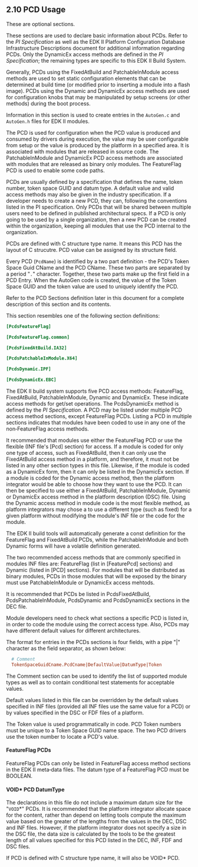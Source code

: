 <!--- @file
  2.10 PCD Usage

  Copyright (c) 2007-2018, Intel Corporation. All rights reserved.<BR>

  Redistribution and use in source (original document form) and 'compiled'
  forms (converted to PDF, epub, HTML and other formats) with or without
  modification, are permitted provided that the following conditions are met:

  1) Redistributions of source code (original document form) must retain the
     above copyright notice, this list of conditions and the following
     disclaimer as the first lines of this file unmodified.

  2) Redistributions in compiled form (transformed to other DTDs, converted to
     PDF, epub, HTML and other formats) must reproduce the above copyright
     notice, this list of conditions and the following disclaimer in the
     documentation and/or other materials provided with the distribution.

  THIS DOCUMENTATION IS PROVIDED BY TIANOCORE PROJECT "AS IS" AND ANY EXPRESS OR
  IMPLIED WARRANTIES, INCLUDING, BUT NOT LIMITED TO, THE IMPLIED WARRANTIES OF
  MERCHANTABILITY AND FITNESS FOR A PARTICULAR PURPOSE ARE DISCLAIMED. IN NO
  EVENT SHALL TIANOCORE PROJECT  BE LIABLE FOR ANY DIRECT, INDIRECT, INCIDENTAL,
  SPECIAL, EXEMPLARY, OR CONSEQUENTIAL DAMAGES (INCLUDING, BUT NOT LIMITED TO,
  PROCUREMENT OF SUBSTITUTE GOODS OR SERVICES; LOSS OF USE, DATA, OR PROFITS;
  OR BUSINESS INTERRUPTION) HOWEVER CAUSED AND ON ANY THEORY OF LIABILITY,
  WHETHER IN CONTRACT, STRICT LIABILITY, OR TORT (INCLUDING NEGLIGENCE OR
  OTHERWISE) ARISING IN ANY WAY OUT OF THE USE OF THIS DOCUMENTATION, EVEN IF
  ADVISED OF THE POSSIBILITY OF SUCH DAMAGE.

-->

## 2.10 PCD Usage

These are optional sections.

These sections are used to declare basic information about PCDs. Refer to the
_PI Specification_ as well as the EDK II Platform Configuration Database
Infrastructure Descriptions document for additional information regarding PCDs.
Only the DynamicEx access methods are defined in the _PI Specification_; the
remaining types are specific to this EDK II Build System.

Generally, PCDs using the FixedAtBuild and PatchableInModule access methods are
used to set static configuration elements that can be determined at build time
(or modified prior to inserting a module into a flash image). PCDs using the
Dynamic and DynamicEx access methods are used for configuration knobs that may
be manipulated by setup screens (or other methods) during the boot process.

Information in this section is used to create entries in the `AutoGen.c` and
`AutoGen.h` files for EDK II modules.

The PCD is used for configuration when the PCD value is produced and consumed
by drivers during execution, the value may be user configurable from setup or
the value is produced by the platform in a specified area. It is associated
with modules that are released in source code. The PatchableInModule and
DynamicEx PCD access methods are associated with modules that are released as
binary only modules. The FeatureFlag PCD is used to enable some code paths.

PCDs are usually defined by a specification that defines the name, token
number, token space GUID and datum type. A default value and valid access
methods may also be given in the industry specification. If a developer needs
to create a new PCD, they can, following the conventions listed in the PI
specification. Only PCDs that will be shared between multiple users need to be
defined in published architectural specs. If a PCD is only going to be used by
a single organization, then a new PCD can be created within the organization,
keeping all modules that use the PCD internal to the organization.

PCDs are defined with C structure type name. It means this PCD has the layout 
of C strucutre. PCD value can be assigned by its structure field. 

Every PCD (`PcdName`) is identified by a two part definition - the PCD's Token
Space Guid CName and the PCD CName. These two parts are separated by a period
"`.`" character. Together, these two parts make up the first field in a PCD
Entry. When the AutoGen code is created, the value of the Token Space GUID and
the token value are used to uniquely identify the PCD.

Refer to the PCD Sections definition later in this document for a complete
description of this section and its contents.

This section resembles one of the following section definitions:

```ini
[PcdsFeatureFlag]

[PcdsFeatureFlag.common]

[PcdsFixedAtBuild.IA32]

[PcdsPatchableInModule.X64]

[PcdsDynamic.IPF]

[PcdsDynamicEx.EBC]
```

The EDK II build system supports five PCD access methods: FeatureFlag,
FixedAtBuild, PatchableInModule, Dynamic and DynamicEx. These indicate access
methods for get/set operations. The PcdsDynamicEx method is defined by the _PI
Specification_. A PCD may be listed under multiple PCD access method sections,
except FeatureFlag PCDs. Listing a PCD in multiple sections indicates that
modules have been coded to use in any one of the non‐FeatureFlag access methods.

It recommended that modules use either the FeatureFlag PCD or use the flexible
(INF file's [Pcd] section) for access. If a module is coded for only one type
of access, such as FixedAtBuild, then it can only use the FixedAtBuild access
method in a platform, and therefore, it must not be listed in any other section
types in this file. Likewise, if the module is coded as a DynamicEx form, then
it can only be listed in the DynamicEx section. If a module is coded for the
Dynamic access method, then the platform integrator would be able to choose how
they want to use the PCD. It can then be specified to use either a
FixedAtBuild, PatchableInModule, Dynamic or DynamicEx access method in the
platform description (DSC) file. Using the Dynamic access method in module code
is the most flexible method, as platform integrators may chose a to use a
different type (such as fixed) for a given platform without modifying the
module's INF file or the code for the module.

The EDK II build tools will automatically generate a const definition for the
FeatureFlag and FixedAtBuild PCDs, while the PatchableInModule and both Dynamic
forms will have a volatile definition generated.

The two recommended access methods that are commonly specified in modules INF
files are: FeatureFlag (list in [FeaturePcd] sections) and Dynamic (listed in
[PCD] sections). For modules that will be distributed as binary modules, PCDs
in those modules that will be exposed by the binary must use PatchableInModule
or DynamicEx access mehtods.

It is recommended that PCDs be listed in PcdsFixedAtBuild,
PcdsPatchableInModule, PcdsDynamic and PcdsDynamicEx sections in the DEC file.

Module developers need to check what sections a specific PCD is listed in, in
order to code the module using the correct access type. Also, PCDs may have
different default values for different architectures.

The format for entries in the PCDs sections is four fields, with a pipe "|" character as the field separator, as shown below:

```ini
  # Comment
  TokenSpaceGuidCname.PcdCname|DefaultValue|DatumType|Token
```

The Comment section can be used to identify the list of supported module types
as well as to contain conditional test statements for acceptable values.

Default values listed in this file can be overridden by the default values
specified in INF files (provided all INF files use the same value for a PCD) or
by values specified in the DSC or FDF files of a platform.

The Token value is used programmatically in code. PCD Token numbers must be
unique to a Token Space GUID name space. The two PCD drivers use the token
number to locate a PCD's value.

#### FeatureFlag PCDs

FeatureFlag PCDs can only be listed in FeatureFlag access method sections in
the EDK II meta‐data files. The datum type of a FeatureFlag PCD must be BOOLEAN.

#### VOID* PCD DatumType

The declarations in this file do not include a maximum datum size for the
"`VOID`*" PCDs. It is recommended that the platform integrator allocate space
for the content, rather than depend on letting tools compute the maximum value
based on the greater of the lengths from the values in the DEC, DSC and INF
files. However, if the platform integrator does not specify a size in the DSC
file, the data size is calculated by the tools to be the greatest length of all
values specified for this PCD listed in the DEC, INF, FDF and DSC files.

If PCD is defined with C structure type name, it will also be VOID* PCD.